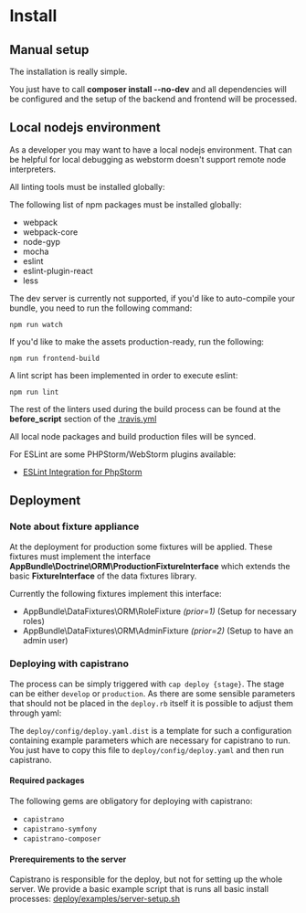 # Install

## Manual setup

The installation is really simple.

You just have to call __composer install --no-dev__ and all dependencies will be configured and the setup of the backend and frontend will be processed.

## Local nodejs environment

As a developer you may want to have a local nodejs environment. That can be helpful for local debugging as webstorm doesn't support remote node interpreters.

All linting tools must be installed globally:

The following list of npm packages must be installed globally:

- webpack
- webpack-core
- node-gyp
- mocha
- eslint
- eslint-plugin-react
- less

The dev server is currently not supported, if you'd like to auto-compile your bundle, you need to run the following command:

    npm run watch

If you'd like to make the assets production-ready, run the following:

    npm run frontend-build

A lint script has been implemented in order to execute eslint:

    npm run lint

The rest of the linters used during the build process can be found at the __before_script__ section of the [.travis.yml](https://github.com/Sententiaregum/Sententiaregum/blob/master/.travis.yml)

All local node packages and build production files will be synced.

For ESLint are some PHPStorm/WebStorm plugins available:

- [ESLint Integration for PhpStorm](https://plugins.jetbrains.com/plugin/7494)

## Deployment

### Note about fixture appliance

At the deployment for production some fixtures will be applied.
These fixtures must implement the interface __AppBundle\Doctrine\ORM\ProductionFixtureInterface__ which extends the basic __FixtureInterface__ of the data fixtures library.

Currently the following fixtures implement this interface:

- AppBundle\DataFixtures\ORM\RoleFixture *(prior=1)* (Setup for necessary roles)
- AppBundle\DataFixtures\ORM\AdminFixture *(prior=2)* (Setup to have an admin user)

### Deploying with capistrano

The process can be simply triggered with ``cap deploy {stage}``. The stage can be either ``develop`` or ``production``.
As there are some sensible parameters that should not be placed in the ``deploy.rb`` itself it is possible to adjust
them through yaml:

The ``deploy/config/deploy.yaml.dist`` is a template for such a configuration containing example parameters which are
necessary for capistrano to run. You just have to copy this file to ``deploy/config/deploy.yaml`` and then run capistrano.

#### Required packages

The following gems are obligatory for deploying with capistrano:

- ``capistrano``
- ``capistrano-symfony``
- ``capistrano-composer``

#### Prerequirements to the server

Capistrano is responsible for the deploy, but not for setting up the whole server. We provide a basic example script that
is runs all basic install processes: [deploy/examples/server-setup.sh](https://github.com/Sententiaregum/Sententiaregum/tree/master/deploy/examples/server-setup.sh)
